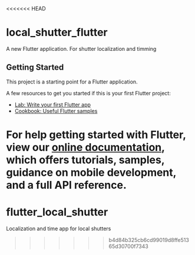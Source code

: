 <<<<<<< HEAD
# local_shutter_flutter

A new Flutter application. For shutter localization and timming

## Getting Started

This project is a starting point for a Flutter application.

A few resources to get you started if this is your first Flutter project:

- [Lab: Write your first Flutter app](https://flutter.dev/docs/get-started/codelab)
- [Cookbook: Useful Flutter samples](https://flutter.dev/docs/cookbook)

For help getting started with Flutter, view our
[online documentation](https://flutter.dev/docs), which offers tutorials,
samples, guidance on mobile development, and a full API reference.
=======
# flutter_local_shutter
Localization and time app for local shutters
>>>>>>> b4d84b325cb6cd99019d8ffe51365d30700f7343
